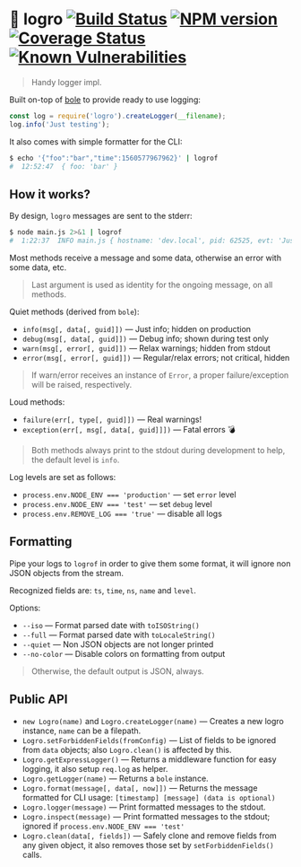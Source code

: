 # :tada: logro [![Build Status](https://api.travis-ci.org/tacoss/logro.svg?branch=master)](https://travis-ci.org/tacoss/logro) [![NPM version](https://badge.fury.io/js/logro.svg)](http://badge.fury.io/js/logro) [![Coverage Status](https://codecov.io/github/tacoss/logro/coverage.svg?branch=master)](https://codecov.io/github/tacoss/logro) [![Known Vulnerabilities](https://snyk.io/test/npm/logro/badge.svg)](https://snyk.io/test/npm/logro)

> Handy logger impl.

Built on-top of [bole](https://www.npmjs.com/package/bole) to provide ready to use logging:

```js
const log = require('logro').createLogger(__filename);
log.info('Just testing');
```

It also comes with simple formatter for the CLI:

```bash
$ echo '{"foo":"bar","time":1560577967962}' | logrof
#  12:52:47  { foo: 'bar' }
```

## How it works?

By design, `logro` messages are sent to the stderr:

```bash
$ node main.js 2>&1 | logrof
#  1:22:37  INFO main.js { hostname: 'dev.local', pid: 62525, evt: 'Just testing' }
```

Most methods receive a message and some data, otherwise an error with some data, etc.

> Last argument is used as identity for the ongoing message, on all methods.

Quiet methods (derived from `bole`):

- `info(msg[, data[, guid]])` &mdash; Just info; hidden on production
- `debug(msg[, data[, guid]])` &mdash; Debug info; shown during test only
- `warn(msg[, error[, guid]])` &mdash; Relax warnings; hidden from stdout
- `error(msg[, error[, guid]])` &mdash; Regular/relax errors; not critical, hidden

> If warn/error receives an instance of `Error`, a proper failure/exception will be raised, respectively.

Loud methods:

- `failure(err[, type[, guid]])` &mdash; Real warnings!
- `exception(err[, msg[, data[, guid]]])` &mdash; Fatal errors :bomb:

> Both methods always print to the stdout during development to help, the default level is `info`.

Log levels are set as follows:

- `process.env.NODE_ENV === 'production'` &mdash; set `error` level
- `process.env.NODE_ENV === 'test'` &mdash; set `debug` level
- `process.env.REMOVE_LOG === 'true'` &mdash; disable all logs

## Formatting

Pipe your logs to `logrof` in order to give them some format, it will ignore non JSON objects from the stream.

Recognized fields are: `ts`, `time`, `ns`, `name` and `level`.

Options:

- `--iso` &mdash; Format parsed date with `toISOString()`
- `--full` &mdash; Format parsed date with `toLocaleString()`
- `--quiet` &mdash; Non JSON objects are not longer printed
- `--no-color` &mdash; Disable colors on formatting from output

> Otherwise, the default output is JSON, always.

## Public API

- `new Logro(name)` and `Logro.createLogger(name)` &mdash; Creates a new logro instance, `name` can be a filepath.
- `Logro.setForbiddenFields(fromConfig)` &mdash; List of fields to be ignored from `data` objects; also `Logro.clean()` is affected by this.
- `Logro.getExpressLogger()` &mdash; Returns a middleware function for easy logging, it also setup `req.log` as helper.
- `Logro.getLogger(name)` &mdash; Returns a `bole` instance.
- `Logro.format(message[, data[, now]])` &mdash; Returns the message formatted for CLI usage: `[timestamp] [message] (data is optional)`
- `Logro.logger(message)` &mdash; Print formatted messages to the stdout.
- `Logro.inspect(message)` &mdash; Print formatted messages to the stdout; ignored if `process.env.NODE_ENV === 'test'`
- `Logro.clean(data[, fields])` &mdash; Safely clone and remove fields from any given object, it also removes those set by `setForbiddenFields()` calls.

